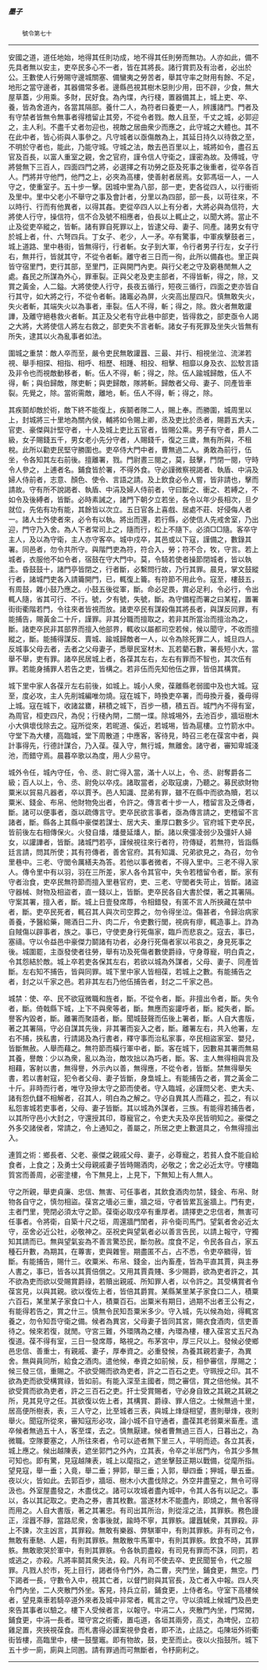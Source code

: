 

##### 墨子
　　`號令第七十`

* * *

安國之道，道任地始，地得其任則功成，地不得其任則勞而無功。人亦如此，備不先具者無以安主，吏卒民多心不一者，皆在其將長。諸行賞罰及有治者，必出於公。王數使人行勞賜守邊城關塞、備蠻夷之勞苦者，舉其守率之財用有餘、不足，地形之當守邊者，其器備常多者。邊縣邑視其樹木惡則少用，田不辟，少食，無大屋草蓋，少用乘。多財，民好食。為內堞，內行棧，置器備其上，城上吏、卒、養，皆為舍道內，各當其隔部。養什二人，為符者曰養吏一人，辨護諸門。門者及有守禁者皆無令無事者得稽留止其旁，不從令者戮。敵人且至，千丈之城，必郭迎之，主人利。不盡千丈者勿迎也，視敵之居曲衆少而應之，此守城之大體也。其不在此中者，皆心術與人事參之。凡守城者以亟傷敵為上，其延日持久以待救之至，不明於守者也，能此，乃能守城。守城之法，敵去邑百里以上，城將如令，盡召五官及百長，以富人重室之親，舍之官府，謹令信人守衛之，謹密為故。及傅城，守將營無下三百人，四面四門之將，必選擇之有功勞之臣及死事之後重者，從卒各百人。門將并守他門，他門之上，必夾為高樓，使善射者居焉。女郭馮垣一人，一人守之，使重室子。五十步一擊。因城中里為八部，部一吏，吏各從四人，以行衝術及里中。里中父老小不舉守之事及會計者，分里以為四部，部一長，以苛往來，不以時行、行而有他異者，以得其姦。吏從卒四人以上有分者，大將必與為信符，大將使人行守，操信符，信不合及號不相應者，伯長以上輒止之，以聞大將。當止不止及從吏卒縱之，皆斬。諸有罪自死罪以上，皆逮父母、妻子、同產。諸男女有守於城上者，什、六弩四兵。丁女子、老少，人一矛。卒有驚事，中軍疾擊鼓者三，城上道路、里中巷街，皆無得行，行者斬。女子到大軍，令行者男子行左，女子行右，無并行，皆就其守，不從令者斬。離守者三日而一徇，此所以備姦也。里正與皆守宿里門，吏行其部，至里門，正與開門內吏。與行父老之守及窮巷閒無人之處。姦民之所謀為外心，罪車裂。正與父老及吏主部者，不得皆斬，得之，除，又賞之黃金，人二鎰。大將使使人行守，長夜五循行，短夜三循行，四面之吏亦皆自行其守，如大將之行，不從令者斬。諸竈必為屏，火突高出屋四尺。慎無敢失火，失火者斬，其端失火以為事者，車裂。伍人不得，斬；得之，除。救火者無敢讙譁，及離守絕巷救火者斬。其正及父老有守此巷中部吏，皆得救之，部吏亟令人謁之大將，大將使信人將左右救之，部吏失不言者斬。諸女子有死罪及坐失火皆無有所失，逮其以火為亂事者如法。

圍城之重禁：敵人卒而至，嚴令吏民無敢讙囂、三最、并行、相視坐泣、流涕若視、舉手相探、相指、相呼、相歷、相踵、相投、相擊、相靡以身及衣、訟駮言語及非令也而視敵動移者，斬。伍人不得，斬；得之，除。伍人踰城歸敵，伍人不得，斬；與伯歸敵，隊吏斬；與吏歸敵，隊將斬。歸敵者父母、妻子、同產皆車裂。先覺之，除。當術需敵，離地，斬。伍人不得，斬；得之，除。

其疾鬬却敵於術，敵下終不能復上，疾鬬者隊二人，賜上奉。而勝圍，城周里以上，封城將三十里地為關內侯，輔將如令賜上卿，丞及吏比於丞者，賜爵五大夫，官吏、豪傑與計堅守者，十人及城上吏比五官者，皆賜公乘。男子有守者，爵人二級，女子賜錢五千，男女老小先分守者，人賜錢千，復之三歲，無有所與，不租稅。此所以勸吏民堅守勝圍也。吏卒侍大門中者，曹無過二人。勇敢為前行，伍坐，令各知其左右前後。擅離署，戮。門尉晝三閱之，莫，鼓擊，門閉一閱，守時令人參之，上逋者名。鋪食皆於署，不得外食。守必謹微察視謁者、執盾、中涓及婦人侍前者，志意、顏色、使令、言語之請。及上飲食必令人嘗，皆非請也，擊而請故。守有所不說謁者、執盾、中涓及婦人侍前者，守曰斷之、衝之、若縛之，不如令及後縛者，皆斷。必時素誡之，諸門下朝夕立若坐，各令以年少長相次，旦夕就位，先佑有功有能，其餘皆以次立。五日官各上喜戲、居處不莊、好侵侮人者一。諸人士外使者來，必令有以執。將出而還，若行縣，必使信人先戒舍室，乃出迎，門守乃入舍。為人下者常司上之，隨而行，松上不隨下。必須□□隨。客卒守主人，及以為守衛，主人亦守客卒。城中戍卒，其邑或以下寇，謹備之，數錄其署。同邑者，勿令共所守。與階門吏為符，符合入，勞；符不合，牧，守言。若上城者，衣服他不如令者，宿鼓在守大門中。莫，令騎若使者操節閉城者，皆以執圭。昏鼓鼓十，諸門亭皆閉之，行者斷，必繫問行故，乃行其罪。晨見，掌文鼓縱行者，諸城門吏各入請籥開門，已，輒復上籥。有符節不用此令。寇至，樓鼓五，有周鼓，雜小鼓乃應之。小鼓五後從軍，斷。命必足畏，賞必足利，令必行，令出輒人隨，省其可行、不行。號，夕有號，失號，斷。為守備程而署之曰某程，置署街街衢階若門，令往來者皆視而放。諸吏卒民有謀殺傷其將長者，與謀反同罪，有能捕告，賜黃金二十斤，謹罪。非其分職而擅取之，若非其所當治而擅治為之，斷。諸吏卒民非其部界而擅入他部界，輒收以屬都司空若候，候以聞守，不收而擅縱之，斷。能捕得謀反、賣城、踰城歸敵者一人，以令為除死罪二人，城旦四人。反城事父母去者，去者之父母妻子，悉舉民室材木、瓦若藺石數，署長短小大，當舉不舉，吏有罪。諸卒民居城上者，各葆其左右，左右有罪而不智也，其次伍有罪。若能身捕罪人若告之吏，皆構之。若非伍而先知他伍之罪，皆倍其構賞。

城下里中家人各葆亓左右前後，如城上。城小人衆，葆離縣老弱國中及也大城。寇至，度必攻，主人先削城編唯勿燒。寇在城下，時換吏卒署，而毋換亓養，養毋得上城。寇在城下，收諸盆罋，耕積之城下，百步一積，積五百。城門內不得有室，為周官，桓吏四尺，為倪；行棧內閈，二關一堞。除城埸外，去池百步，牆垣樹木小大俱壞伐除去之。寇所從來，若昵道、傒近，若城埸，皆為扈樓。立竹箭水中。守堂下為大樓，高臨城，堂下周散道；中應客，客待見，時召三老在葆宮中者，與計事得先，行德計謀合，乃入葆。葆入守，無行城，無離舍。諸守者，審知卑城淺池，而錯守焉。晨暮卒歌以為度，用人少易守。

城外令任，城內守任，令、丞、尉亡得入當，滿十人以上，令、丞、尉奪爵各二級；百人以上，令、丞、尉免以卒戍。諸取當者，必取寇虜，乃聽之。募民欲財物粟米以貿易凡器者，卒以賈予。邑人知識、昆弟有罪，雖不在縣中而欲為贖，若以粟米、錢金、布帛、他財物免出者，令許之。傳言者十步一人，稽留言及乏傳者，斷。諸可以便事者，亟以疏傳言守。吏卒民欲言事者，亟為傳言請之，吏稽留不言諸者，斷。縣各上其縣中豪傑若謀士、居大夫、重厚口數多少。官府城下吏卒民，皆前後左右相傳保火。火發自燔，燔曼延燔人，斷。諸以衆彊凌弱少及彊奸人婦女，以讙譁者，皆斷。諸城門若亭，謹候視往來行者符，符傳疑，若無符，皆詣縣廷言請，問其所使；其有符傳者，善舍官府。其有知識、兄弟欲見之，為召，勿令里巷中。三老、守閭令厲繕夫為答。若他以事者微者，不得入里中。三老不得入家人。傳令里中有以羽，羽在三所差，家人各令其官中，失令若稽留令者，斷。家有守者治食，吏卒民無符節而擅入里巷官府，吏、三老、守閭者失苛止，皆斷。諸盜守器械、財物及相盜者，直一錢以上，皆斷。吏卒民各自大書於傑，著之其署隔。守案其署，擅入者，斷。城上日壹發席蓐，令相錯發，有匿不言人所挾藏在禁中者，斷。吏卒民死者，輒召其人與次司空葬之，勿令得坐泣。傷甚者，令歸治病家善養，予醫給藥，賜酒日二升、肉二斤，令吏數行閭，視病有瘳，輒造事上。詐為自賊傷以辟事者，族之。事已，守使吏身行死傷家，臨戶而悲哀之。寇去，事已，塞禱。守以令益邑中豪傑力鬬諸有功者，必身行死傷者家以弔哀之，身見死事之後。城圍罷，主亟發使者往勞，舉有功及死傷者數使爵祿，守身尊寵，明白貴之，令其怨結於敵。城上卒若吏各保其左右，若欲以城為外謀者，父母、妻子、同產皆斷。左右知不捕告，皆與同罪。城下里中家人皆相葆，若城上之數。有能捕告之者，封之以千家之邑。若非其左右乃他伍捕告者，封之二千家之邑。

城禁：使、卒、民不欲寇微職和旌者，斷。不從令者，斷。非擅出令者，斷。失令者，斷。倚戟縣下城，上下不與衆等者，斷。無應而妄讙呼者，斷。縱失者，斷。譽客內毀者，斷。離署而聚語者，斷。聞城鼓聲而伍後上署者，斷。人自大書版，著之其署隔，守必自謀其先後，非其署而妄入之者，斷。離署左右，共入他署，左右不捕，挾私書，行請謁及為行書者，釋守事而治私家事，卒民相盜家室、嬰兒，皆斷無赦。人舉而藉之。無符節而橫行軍中者，斷。客在城下，因數易其署而無易其養，譽敵：少以為衆，亂以為治，敵攻拙以為巧者，斷。客、主人無得相與言及相藉，客射以書，無得譽，外示內以善，無得應，不從令者，皆斷。禁無得舉矢書，若以書射寇，犯令者父母、妻子皆斷，身梟城上。有能捕告之者，賞之黃金二十斤。非時而行者，唯守及摻太守之節而使者。守入臨城，必謹問父老、吏大夫、諸有怨仇讎不相解者，召其人，明白為之解之。守必自異其人而藉之，孤之，有以私怨害城若吏事者，父母、妻子皆斷。其以城為外謀者，三族。有能得若捕告者，以其所守邑小大封之，守還授其印，尊寵官之，令吏大夫及卒民皆明知之。豪傑之外多交諸侯者，常請之，令上通知之，善屬之，所居之吏上數選具之，令無得擅出入。

連質之術：鄉長者、父老、豪傑之親戚父母、妻子，必尊寵之，若貧人食不能自給食者，上食之；及勇士父母親戚妻子皆時賜酒肉，必敬之；舍之必近太守。守樓臨質宮而善周，必密塗樓，令下無見上，上見下，下無知上有人無人。

守之所親，舉吏貞廉、忠信、無害、可任事者，其飲食酒肉勿禁，錢金、布帛、財物各自守之，慎勿相盜。葆宮之墻必三重，牆之垣，守者皆累瓦釜牆上。門有吏，主者門里，筦閉必須太守之節。葆衛必取戍卒有重厚者。請擇吏之忠信者，無害可任事者。令將衛，自築十尺之垣，周還牆門閨者，非令衛司馬門。望氣者舍必近太守，巫舍必近公社，必敬神之。巫祝史與望氣者必以善言告民，以請上報守，守獨知其請而已。無與望氣妄為不善言驚恐民，斷勿赦。度食不足，令民各自占，家五種石升數，為期其，在蓴害，吏與雜訾。期盡匿不占，占不悉，令吏卒覹得，皆斷。有能捕告，賜什三。收粟米、布帛、錢金，出內畜產，皆為平直其賈，與主券人書之，事已，皆各以其賈倍償之。又用其賈貴賤、多少賜爵，欲為吏者許之，其不欲為吏而欲以受賜賞爵祿，若贖出親戚、所知罪人者，以令許之。其受構賞者令葆宮見，以與其親。欲以復佐上者，皆倍其爵賞。某縣某里某子家食口二人，積粟六百石，某里某子家食口十人，積粟百石。出粟米有期日，過期不出者王公有之，有能得若告之，賞之什三。慎無令民知吾粟米多少。守入城，先以候為始，得輒宮養之，勿令知吾守衛之備。候者為異宮，父母妻子皆同其宮，賜衣食酒肉，信吏善待之。候來若復，就閒。守宮三難，外環隅為之樓，內環為樓，樓入葆宮丈五尺為復道。葆不得有室，三日一發席蓐，略視之。布茅宮中，厚三尺以上。發候必使鄉邑忠信、善重士，有親戚、妻子，厚奉資之。必重發候，為養其親若妻子，為異舍。無與員同所，給食之酒肉。遣他候，奉資之如前候，反，相參審信，厚賜之；候三發三信，重賜之。不欲受賜而欲為吏者，許之二百石之吏。守珮授之印。其不欲為吏而欲受構賞祿，皆如前。有能入深至主國者，問之審信，賞之倍他候。其不欲受賞而欲為吏者，許之三百石之吏。扞士受賞賜者，守必身自致之其親之其親之所，見其見守之任。其欲復以佐上者，其構賞、爵祿、罪人倍之。士候無過十里，居高便所樹表，表，三人守之，比至城者三表，與城上烽燧相望，晝則舉烽，夜則舉火。聞寇所從來，審知寇形必攻，論小城不自守通者，盡葆其老弱粟米畜產。遣卒候者無過五十人，客至堞，去之。慎無厭建。候者曹無過三百人，日暮出之，為微職。空隊要塞之，人所往來者，令可以迹者無下里三人，平明而迹。各立其表，城上應之。候出越陳表，遮坐郭門之外內，立其表，令卒之半居門內，令其少多無可知也。即有驚，見寇越陳表，城上以麾指之，遮坐擊鼓正期以戰備，從麾所指。望見寇，舉一垂；入竟，舉二垂；狎郭，舉三垂；入郭，舉四垂；狎城，舉五垂。夜以火，皆如此。去郭百步，牆垣、樹木小大盡伐除之。外空井盡窒之，無令可得汲也。外室屋盡發之，木盡伐之。諸可以攻城者盡內城中，令其人各有以記之。事以，各以其記取之。吏為之券，書其枚數。當遂材木不能盡內，即燒之，無令客得而用之。人自大書版，著之其署忠。有司出其所治，則從淫之法，其罪䠶。務色謾正，淫囂不靜，當路尼衆，舍事後就，踰時不寧，其罪䠶。讙囂駴衆，其罪殺。非上不諫，次主凶言，其罪殺。無敢有樂器、弊騏軍中，有則其罪䠶。非有司之令，無敢有車馳、人趨，有則其罪䠶。無敢散牛馬軍中，有則其罪䠶。飲食不時，其罪䠶。無敢歌哭於軍中，有則其罪䠶。令各執罰盡殺，有司見有罪而不誅，同罰，若或逃之，亦殺。凡將率鬬其衆失法，殺。凡有司不使去卒、吏民聞誓令，代之服罪。凡戮人於市，死上目行，謁者侍令門外，為二曹，夾門坐，鋪食更，無空。門下謁者一長，守數令入中，視其亡者，以督門尉與其官長，及亡者入中報。四人夾令門內坐，二人夾散門外坐。客見，持兵立前，鋪食更，上侍者名。守室下高樓候者，望見乘車若騎卒道外來者及城中非常者，輒言之守。守以須城上候城門及邑吏來告其事者以驗之。樓下人受候者言，以報守。中涓二人，夾散門內坐，門常閑，鋪食更，中涓一長者。環守宮之術衢，置屯道，各垣其兩旁，高丈，為埤倪，立初雞足置，夾挾視葆食。而札書得必謹案視參食者，即不法，止詰之。屯陳垣外術衢街皆樓，高臨里中，樓一鼓壟竈。即有物故，鼓，吏至而止。夜以火指鼓所。城下五十步一廁，廁與上同圂。請有罪過而可無斷者，令杼廁利之。

* * *

